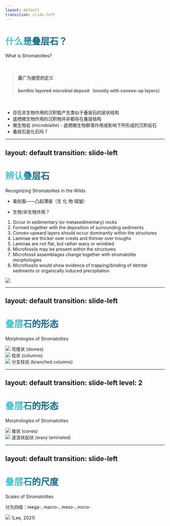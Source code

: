 ```yaml
---
layout: default
transition: slide-left
---
```


# 什么是叠层石？

What is Stromatolites?

<br>

> #### **最广为接受的定义**
> #### benthic layered microbial deposit（mostly with convex-up layers）

<br>

- 存在非生物作用的沉积能产生类似于叠层石的层状结构
- 底栖微生物作用的沉积物并非都存在叠层结构
- <span class="text-emerald">微生物岩 (microbialite)</span> - 底栖微生物群落作用或影响下所形成的沉积岩石
- <span class="text-red">叠层石是化石吗？</span>

<style>
  h1 {
      background-color: #2b90b6;
      background-image: linear-gradient(45deg, #4ec5d4 10%, #146b8c 20%);
      background-size: 100%;
      -webkit-background-clip: text;
      -moz-background-clip: text;
      -webkit-text-fill-color: transparent;
      -moz-text-fill-color: transparent;
    }
</style>

<Citation src="Lee (2021)"/>

---
layout: default
transition: slide-left
---

# 辨认叠层石

Recognizing Stromatolites in the Wilds

<div class="flex">
<div>

- 看剖面——凸起薄层（生 化 物 褶皱）

- 生物/非生物作用？

1. Occur in <span class="text-blue">sedimentary (or metasedimentary)</span> rocks  
2. <span class="text-blue">Formed together</span> with the deposition of surrounding sediments  
3. <span class="text-blue">Convex-upward layers</span> should occur dominantly within the structures  
4. Laminae are <span class="text-blue">thicker over crests</span> and <span class="text-blue">thinner over troughs</span>  
5. Laminae are not flat, but rather <span class="text-blue">wavy or wrinkled</span>  
6. <span class="text-emerald">Microfossils</span> may be present within the structures  
7. Microfossil assemblages <span class="text-emerald">change together</span> with stromatolite morphologies  
8. Microfossils would show evidence of <span class="text-emerald">trapping/binding</span> of detrital sediments or organically <span class="text-emerald">induced precipitation</span>
</div>

<div class="flex flex-col items-end">
    <img src="recog.jpeg" class="h-96 rounded-lg shadow-md">
</div>

</div>

<Citation src="Lee (2021)"/>

<style>
  h1 {
      background-color: #2b90b6;
      background-image: linear-gradient(45deg, #4ec5d4 10%, #146b8c 20%);
      background-size: 100%;
      -webkit-background-clip: text;
      -moz-background-clip: text;
      -webkit-text-fill-color: transparent;
      -moz-text-fill-color: transparent;
    }
</style>

---
layout: default
transition: slide-left
---

# 叠层石的形态

Morphologies of Stromatolites

<div class="flex gap-x-4">
  <div class="flex flex-col items-center">
    <img src="recog_domes.jpg" class="h-92 rounded-lg shadow-md">
    <span class="text-sm text-slate-300">穹隆状 (domes)</span>
  </div>
  <div class="flex flex-col items-center">
      <img src="recog_columnar.jpeg" class="h-92 rounded-lg shadow-md">
      <span class="text-sm text-slate-300">柱状 (columns)</span>
  </div>
  <div class="flex flex-col items-center">
      <img src="recog_branched.png" class="h-92 rounded-lg shadow-md">
      <span class="text-sm text-slate-300">分支柱状 (branched columns)</span>
  </div>
</div>

<style>
  h1 {
      background-color: #2b90b6;
      background-image: linear-gradient(45deg, #4ec5d4 10%, #146b8c 20%);
      background-size: 100%;
      -webkit-background-clip: text;
      -moz-background-clip: text;
      -webkit-text-fill-color: transparent;
      -moz-text-fill-color: transparent;
    }
</style>

---
layout: default
transition: slide-left
level: 2
---

# 叠层石的形态

Morphologies of Stromatolites

<div class="flex gap-x-4 justify-evenly">
  <div class="flex flex-col items-center">
    <img src="recog_cone.jpeg" class="h-92 rounded-lg shadow-md">
    <span class="text-sm text-slate-300">锥状 (cones)</span>
  </div>
  <div class="flex flex-col items-center">
      <img src="recog_wavy.jpeg" class="h-92 rounded-lg shadow-md">
      <span class="text-sm text-slate-300">波浪状起伏 (wavy laminated)</span>
  </div>
</div>

---
layout: default
transition: slide-left
---
# 叠层石的尺度

Scales of Stromatolites

分为四级：mega-, macro-, meso-, micro-

<div class="flex flex-col items-center">
      <img src="scale.png" class="h-80 rounded-lg shadow-md">
      <span class="text-sm text-slate-300">(Lee, 2021)</span>
</div>

<Citation src="Lee (2021)"/>

<style>
  h1 {
      background-color: #2b90b6;
      background-image: linear-gradient(45deg, #4ec5d4 10%, #146b8c 20%);
      background-size: 100%;
      -webkit-background-clip: text;
      -moz-background-clip: text;
      -webkit-text-fill-color: transparent;
      -moz-text-fill-color: transparent;
    }
</style>